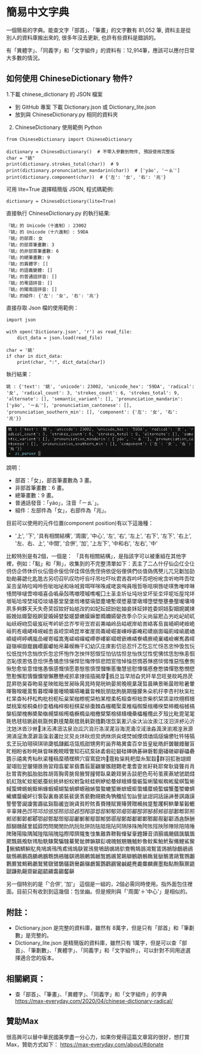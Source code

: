 # 簡易中文字典
一個簡易的字典。能查文字「部首」、「筆畫」的文字數有 81,052 筆, 資料主是從別人的資料庫搬出來的, 很多年沒去更新, 也許有些資料是錯誤的。

有「異體字」、「同義字」和「文字組件」的資料有：12,914筆，應該可以應付日常大多數的情況。

## 如何使用 ChineseDictionary 物件?

1.下載 chinese_dictionary 的 JSON 檔案

* 到 GitHub 專案 下載 Dictionary.json 或 Dictionary_lite.json
* 放到與 ChineseDictionary.py 相同的資料夾


2. ChineseDictionary 使用範例 Python
```
from ChineseDictionary import ChineseDictionary

dictionary = ChineseDictionary()  # 不帶入參數到物件, 預設使用完整版
char = "姚"
print(dictionary.strokes_total(char))  # 9
print(dictionary.pronunciation_mandarin(char))  # ['yáo', 'ㄧㄠˊ']
print(dictionary.component(char))  # {'左': '女', '右': '兆'}
```

可用 lite=True 選擇精簡版 JSON, 程式碼範例:
```
dictionary = ChineseDictionary(lite=True)
```

直接執行 ChineseDictionary.py 的執行結果:
```
『姚』的 Unicode（十進制）: 23002
『姚』的 Unicode（十六進制）: 59DA
『姚』的部首: 女
『姚』的部首筆畫數: 3
『姚』的非部首筆畫數: 6
『姚』的總筆畫數: 9
『姚』的異體字: []
『姚』的語義變體: []
『姚』的普通話拼音: []
『姚』的粵語拼音: []
『姚』的閩南語拼音: []
『姚』的組件: {'左': '女', '右': '兆'}
```

直接存取 Json 檔的使用範例：

```
import json

with open('Dictionary.json', 'r') as read_file:
    dict_data = json.load(read_file)
   
char = '姚'
if char in dict_data:
    print(char, ":", dict_data[char])
```

執行結果：
```
姚 : {'text': '姚', 'unicode': 23002, 'unicode_hex': '59DA', 'radical': '女', 'radical_count': 3, 'strokes_count': 6, 'strokes_total': 9, 'alternate': [], 'semantic_variant': [], 'pronunciation_mandarin': ['yáo', 'ㄧㄠˊ'], 'pronunciation_cantonese': [], 'pronunciation_southern_min': [], 'component': {'左': '女', '右': '兆'}}
```
![執行結果](https://github.com/max32002/chinese_dictionary/raw/master/preview/runtime-query-dict.png)


說明：
* 部首：「女」，部首筆畫數為 3 畫。
* 非部首筆畫數：6 畫。
* 總筆畫數：9 畫。
* 普通話發音：「yáo」，注音「ㄧㄠˊ」。
* 組件：左部件為「女」，右部件為「兆」。



目前可以使用的元件位置(component position)有以下這幾種：
* '上', '下', '具有相關結構', '周圍', '中心', '左', '右', '左上', '右下', '左下', '右上', '左、右、上', '中間', '合併', '加', '上左下', '中和右', '左右', '中'

比較特別是有2個，一個是：
「具有相關結構」，是指該字可以被重組在其他字裡，例如：「點」和「㸃」，收集到的不完整清單如下：丟主了二亼什仔仙仚仜仝仩仴仿企伂休伒伙伝佃佘佞佮佯佳佴佸侁侄侜依促俗俚俱們倓值偽傌僰儿兀兄劖加劼勀勛募勰化匙卼古另叨召叭叹叻吁吂吇吊吐吓吙君吝吞吟吥否吧吩吪含听吻吽吾呅呆呇呈呐㕸呣呤呰呲咄咇和咏㖅咠咡咩咪咮咸咾哀哅員哦哲哳唁唄唇唗唭售唯啈啉啎問啡啵啻啼喕喜喦噅喿嗀嗎嗷嗼嘁噍嚨囗土圣圭圻址坉坋坌坏坒坔坪坭坵垕垞垟垠垢垥垵埜域埡埮埴基堂堊堡堩堵塈塙塱塵塶塹塻墏墓墜墩墫墮壁壂壅壘壟壠壤壿夙多夠夥天夭失奇奜奴奻好奾奿妀妁如妃妘妞妢妣妯妾姀姃姅姓委姛姞姴姻娊娓娕娠娩娮娵娶娹婀婓婚婦婪媝嫟嫢嫩嫫嫲嫳嫷嬭嬿孌孜季尒尕尖尚屇屘屳屴屹屺屻屼屾岆岈岉岊岋岌岏岑岒岓岔岕岝岢岦岧岩岪岫岭岳岵岷岸峆峇峈峉峊峎峏峒峔峖峗峘峛峞峨峮峰峴峸峹崀崆崇崎崑崒崔崖崗崙崚崛崟崠崢崣崦崧崨崩崮崰崱崲崳崴崷崸崼崿嵉嵎嵐嵒嵕嵜嵧嵩嵬嵯嵱嵲嵷嵽嵾嶁嶄嶍嶒嶔嶕嶙嶚嶠嶡嶢嶪嶬嶮嶰嶲嶴嶵嶷嶺嶼嶽巃巍巑巖巘帕帛幕幙幠干幻幼庂庄庲影忉忌忍忏忑忔忘忙㤉忞忠忡忣忥忨忪忯忱忴念忷忺忻忽忿怀怉怍怎怏怑怒怓怔怕怗怙怛怠怡怢怤性怩怫怵恁恕恘恚恛恣恥恨恩恪息恰恲恿悀悆悇悌悍悐悔悖悱悲悶悹悺悼惀惄惆惎惏惑惔惕惟惡惤惷惻愀愁愈愉意愔愘愚愜感慨愩愿慁慇態慎慔慖慚慝慟慧慫慰慱慲慼憃憋憐憚憝憨憫憵憼懃懈懟懤懨懭懰懶戁戇戒抓拿捸揎插揭摩𢲸撝旦旨早旭旮旯旰旱旵旺旻旼旽昂昃昆昇昉昊昋昒易星映昡昢昱昶昹昺晁時晃晄晌晏晑晚晛晜晟晢晨晪景晰晸晾暀暑暈暉暋暌暖暠暫暮暯曄曇曈曉曠曣曦曩曶朄朊朋朏朐朓期朣朦朱朵机杍李杏村杕杗杜杠杲杳杺杼松构枇枌枙枟枲架枷枻柅柋柏某柑柔柘柤查柦柮柰柴柼栞栠栥栨栩栮根桀桃案桉桐桑桫桽梄梅梓梖梪棋棐棑棗棘森棴棷棸棻椎椔椥㮣椯椿楑楘楴概榕榩槁槃槄槊槐槲槳槷槸槻槼樧橁橇橛橢橤橶檄檗檠檢檤檮檷櫐櫑櫳欖此歹殼比毗毘毠毣毦毨毬毯毷毹毼毾毿氀氁氂氄氆氈氉氋氌氍氓氙氣氰汃汆汏汕汝汞江汥汨汫沀沁沂沈沊沐沓沙沝𣲩沬沰沸沺沽泉泊泒泬洎洐洛洖浘浴海涀涌涳淢淦淼渢湀湔湘湟湫源溯溳滱漁漠澼濲濷瀔灇灶炃炅炎炑炚炟炱炳烌烘烡𤉙焚煘煙煩煪熇燧爚爩牡牪犈犒玄玊玩珀珝珼琪琲瓞瓠㼓瓤瓨瓴瓶甜甥男町甾界略異畬百皁皆皇皉皓皯皵皸㿸皾盲盳相盼省眇眊眛眥眯睌睍瞙瞥知石矹泵砅砉砦砬砮硅硨确碁碄磐磛磨磻礅礔礜礧礨礱示禧禽秀秈秋秶種稿穈積䆀穧穴窅窵竄竘𫞼簆籹粊粍粑糜糸絮縠𦊓群羽羾翂翃翅翇翊翋翌翍翎翐翑習翔翕翟翠翡翥翦翨翩翬翭翹翾老耄耆耍耑耔耗耶耷耿聳聾肖肙肚胃胄胊胍胎胐胜胡胥胸脀脁脅腋腎膧臂臥臬臲臸舅舌舕舥色苟茍茧蒺薡虓虢虣虥虮虹虺虻蚊蚎蚔蚕蚖蚝蚞蚡蚥蚹蚻蛀蛙蛚蛜蛤蛬蛷蛾蜂蜃蜄蜇蜊蜑蜒蜘蜙蜚蜞蜤蜥蜮蜰蜱蜴蜿蝂蝌蝝蝦蝪蝴蝵蝸螄螈融螏螫螯螰螸螹蟅蟆蟛蟞蟠蟨蟯蟴蟷蟹蠆蠈蠍蠐蠘蠣蠪蠬衃衍袌裂裏裔裘裝裴褒褭褻覅覛覹角觕觼訄訇訕訾訿詌詞話誣諃諅諆諏謨謷譥警譺讂讆讔谹谿豁豅豈豌貣貧貯賅賌賚賤賦賨賰贇贈贕赨跾蹔躩軻輁輂輩轂轆辛辜辣邑邔邗邛邟邠邡邢邧邱邲邳邴邵邶邸邾郁郊郕郖郙郚郛郜郝郟郤部郪郫郭郱郲郳郵郼都郾鄂鄃鄄鄅鄎鄔鄗鄘鄛鄟鄢鄣鄦鄧鄩鄬鄭鄰鄱鄲鄴鄹鄺酀酁酄酒酓酥酬醇醐醜醝里鈲錞閃閆閑閒阞阬阮阰阱防阹阺阻阽阿陃陊陎陏陓陔陘陜陟陣除陪陭陲陴陼陽隃隅隇隍階隔隗隘際障隮隴隻隿集難靠靾鞍鞗鞤鞷韙韡音須顥颯颺颻颽颿飁飂飄飆飧馱駂駘駪駷騖騙騩驀驁骴髀髍髜髟魂魄魊魎魕魖魦魯魰鮆鮊鮘鮤鯈鯉鯊鯬𩸙鰍鱗鱭鱮鳦鳧鳩鳭鳱鳲鳶鳻鳼鴃鴐鴔鴛鴝鴟鴢鴣鴥鴦鴨鴩鴶鴻鴽鵀鵁鵅鵌鵏鵑鵒鵔鵚鵜鵝鵡鵩鵫鵬鵯鵱鵷鵻鶀鶂鶄鶇鶉鶒鶖鶗鶘鶦鶧鶳鶴鶵鶻鶾鶿鷈鷒鷕鷗鷘鷚鷛鷜鷢鷥鷦鷨鷫鷲鷺鷻鷿鸀鸃鸏鸒鸓鸔鸕鸗鸚鸛鸝鸞鹹鹺麂麊麋麟黂墨黜點黦黰鼏鼯鼶鼸鼽齆齌齜齟齬齱齹齺齾龢


另一個特別的是「'合併', '加'」 這個是一組的，2個必需同時使用。指外面包住裡面。目前只有收到到這幾個：包坐幽。但是規則與「'周圍'＋'中心'」是相似的。

## 附註：
* Dictionary.json 是完整的資料庫，雖然有 8萬字，但是只有「部首」和「筆劃數」是完整的。
* Dictionary_lite.json 是精簡版的資料庫，雖然只有 1萬字，但是可以查「部首」、「筆劃數」、「異體字」、「同義字」和「文字組件」，可以針對不同用途選擇適合您的版本。


## 相關網頁：
* 查「部首」、「筆畫」、「異體字」、「同義字」和「文字組件」的字典
https://max-everyday.com/2020/04/chinese-dictionary-radical/


## 贊助Max

很高興可以替中華民國美學盡一分心力，如果你覺得這篇文章寫的很好，想打賞Max，贊助方式如下：
https://max-everyday.com/about/#donate
